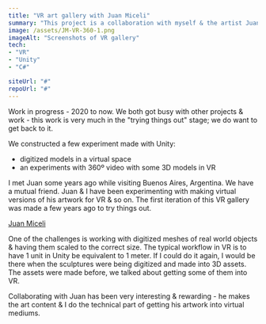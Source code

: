 ```yaml
---
title: "VR art gallery with Juan Miceli"
summary: "This project is a collaboration with myself & the artist Juan Miceli"
image: /assets/JM-VR-360-1.png
imageAlt: "Screenshots of VR gallery"
tech:
- "VR"
- "Unity"
- "C#"

siteUrl: "#"
repoUrl: "#"
---
```


Work in progress - 2020 to now.  We both got busy with other projects & work - this work is very much in the "trying things out" stage; we do want to get back to it.

We constructed a few experiment made with Unity:
 
- digitized models in a virtual space
- an experiments with 360º video with some 3D models in VR

I met Juan some years ago while visiting Buenos Aires, Argentina. We have a mutual friend. Juan & I have been experimenting with making virtual versions of his artwork for VR & so on. The first iteration of this VR gallery was made a few years ago to try things out.

[Juan Miceli](https://www.instagram.com/juan.miceli/)

One of the challenges is working with digitized meshes of real world objects & having them scaled to the correct size.  The typical workflow in VR is to have 1 unit in Unity be equivalent to 1 meter.  If I could do it again, I would be there when the sculptures were being digitized and made into 3D assets.  The assets were made before, we talked about getting some of them into VR.

Collaborating with Juan has been very interesting & rewarding - he makes the art content & I do the technical part of getting his artwork into virtual mediums.